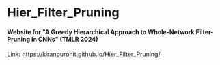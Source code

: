 # Hier_Filter_Pruning

#### Website for "A Greedy Hierarchical Approach to Whole-Network Filter-Pruning in CNNs" (TMLR 2024)

Link: https://kiranpurohit.github.io/Hier_Filter_Pruning/
